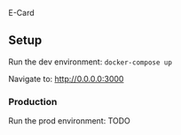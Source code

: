 E-Card

## Setup

Run the dev environment:
`docker-compose up`

Navigate to:
http://0.0.0.0:3000

### Production

Run the prod environment:
TODO
